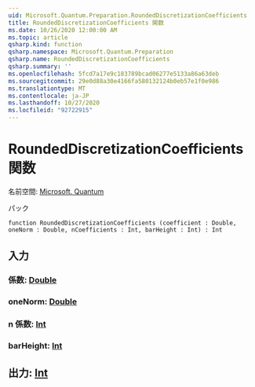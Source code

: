 ```yaml
---
uid: Microsoft.Quantum.Preparation.RoundedDiscretizationCoefficients
title: RoundedDiscretizationCoefficients 関数
ms.date: 10/26/2020 12:00:00 AM
ms.topic: article
qsharp.kind: function
qsharp.namespace: Microsoft.Quantum.Preparation
qsharp.name: RoundedDiscretizationCoefficients
qsharp.summary: ''
ms.openlocfilehash: 5fcd7a17e9c183789bcad06277e5133a86a63deb
ms.sourcegitcommit: 29e0d88a30e4166fa580132124b0eb57e1f0e986
ms.translationtype: MT
ms.contentlocale: ja-JP
ms.lasthandoff: 10/27/2020
ms.locfileid: "92722915"
---
```

# <a name="roundeddiscretizationcoefficients-function"></a>RoundedDiscretizationCoefficients 関数

名前空間: [Microsoft. Quantum](xref:Microsoft.Quantum.Preparation)

パック [](https://nuget.org/packages/)




```qsharp
function RoundedDiscretizationCoefficients (coefficient : Double, oneNorm : Double, nCoefficients : Int, barHeight : Int) : Int
```


## <a name="input"></a>入力

### <a name="coefficient--double"></a>係数: [Double](xref:microsoft.quantum.lang-ref.double)




### <a name="onenorm--double"></a>oneNorm: [Double](xref:microsoft.quantum.lang-ref.double)




### <a name="ncoefficients--int"></a>n 係数: [Int](xref:microsoft.quantum.lang-ref.int)




### <a name="barheight--int"></a>barHeight: [Int](xref:microsoft.quantum.lang-ref.int)





## <a name="output--int"></a>出力: [Int](xref:microsoft.quantum.lang-ref.int)

